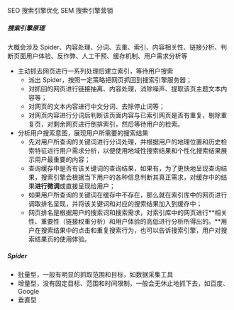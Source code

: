 SEO 搜索引擎优化
SEM 搜索引擎营销

##### 搜索引擎原理
大概会涉及 Spider、内容处理、分词、去重、索引、内容相关性、链接分析、判断页面用户体验、反作弊、人工干预、缓存机制、用户需求分析等
* 主动抓去网页进行一系列处理后建立索引，等待用户搜索
    * 派出 Spider，按照一定策略把网页抓回到搜索引擎服务器；
    * 对抓回的网页进行链接抽离、内容处理，消除噪声、提取该页主题文本内容等；
    * 对网页的文本内容进行中文分词、去除停止词等；
    * 对网页内容进行分词后判断该页面内容与已索引网页是否有重复，剔除重复页，对剩余网页进行倒排索引，然后等待用户的检索。
* 分析用户搜索意图，展现用户所需要的搜索结果
    * 先对用户所查询的关键词进行分词处理，并根据用户的地理位置和历史检索特征进行用户需求分析，以便使用地域性搜索结果和个性化搜索结果展示用户最重要的内容；
    * 查询缓存中是否有该关键词的查询结果，如果有，为了更快地呈现查询结果，搜索引擎会根据当下用户的各种信息判断其真正需求，对缓存中的结果**进行微调**或直接呈现给用户；
    * 如果用户所查询的关键词在缓存中不存在，那么就在索引库中的网页进行调取排名呈现，并将该关键词和对应的搜索结果加入到缓存中；
    * 网页排名是根据用户的搜索词和搜索需求，对索引库中的网页进行**相关性、重要性（链接权重分析）和用户体验的高低进行分析所得出的。**用户在搜索结果中的点击和重复搜索行为，也可以告诉搜索引擎，用户对搜索结果页的使用体验。


 ##### Spider
 * 批量型，一般有明显的抓取范围和目标，如数据采集工具   
 * 增量型，没有固定目标、范围和时间限制，一般会无休止地抓下去，如百度、Google
 * 垂直型